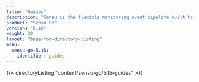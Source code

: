```yaml
---
title: "Guides"
description: "Sensu is the flexible monitoring event pipeline built to reduce operator burden and meet the challenges of monitoring multi-cloud and ephemeral infrastructures. Get started with a guided walkthrough."
product: "Sensu Go"
version: "5.15"
weight: 30
layout: "base-for-directory-listing"
menu:
  sensu-go-5.15:
    identifier: guides
---
```


{{< directoryListing "content/sensu-go/5.15/guides" >}}

